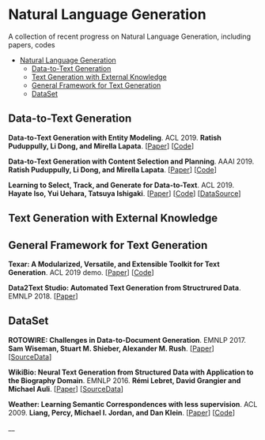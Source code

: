 # Natural Language Generation
A collection of recent progress on Natural Language Generation, including papers, codes

- [Natural Language Generation](#natural-language-generation)
   - [Data-to-Text Generation](#data-to-text-generation)
   - [Text Generation with External Knowledge](#text-generation-with-externel-knowledge)
   - [General Framework for Text Generation](#general-framework-for-text-generation)
   - [DataSet](#dataset)
   
## Data-to-Text Generation
__Data-to-Text Generation with Entity Modeling__. ACL 2019. __Ratish Puduppully, Li Dong, and Mirella Lapata__. [[Paper](https://www.aclweb.org/anthology/P19-1195.pdf)] [[Code](https://github.com/ratishsp/data2text-entity-py)]

__Data-to-Text Generation with Content Selection and Planning__. AAAI 2019. __Ratish Puduppully, Li Dong, and Mirella Lapata__. [[Paper](https://arxiv.org/pdf/1809.00582v1.pdf)] [[Code](https://github.com/ratishsp/data2text-plan-py)]

__Learning to Select, Track, and Generate for Data-to-Text__. ACL 2019. __Hayate Iso, Yui Uehara, Tatsuya Ishigaki__. [[Paper](https://arxiv.org/pdf/1907.09699.pdf)] [[Code](https://github.com/aistairc/sports-reporter)] [[DataSource](https://github.com/aistairc/rotowire-modified)]

## Text Generation with External Knowledge

## General Framework for Text Generation
__Texar: A Modularized, Versatile, and Extensible Toolkit for Text Generation__. ACL 2019 demo. [[Paper](https://arxiv.org/pdf/1809.00794.pdf)] [[Code](https://github.com/asyml/texar)]

__Data2Text Studio: Automated Text Generation from Structrured Data__. EMNLP 2018. [[Paper](https://pdfs.semanticscholar.org/79dd/2ee41e4a7de3b3142fea43b8c48d20224ef2.pdf)]

## DataSet
__ROTOWIRE: Challenges in Data-to-Document Generation__. EMNLP 2017. __Sam Wiseman, Stuart M. Shieber, Alexander M. Rush__. [[Paper](https://arxiv.org/pdf/1707.08052v1.pdf)] [[SourceData](https://github.com/harvardnlp/boxscore-data)]

__WikiBio: Neural Text Generation from Structured Data with Application to the Biography Domain__. EMNLP 2016. __Rémi Lebret, David Grangier and Michael Auli__. [[Paper](http://arxiv.org/abs/1603.07771)] [[SourceData](https://github.com/DavidGrangier/wikipedia-biography-dataset)]

__Weather: Learning Semantic Correspondences with less supervision__. ACL 2009. __Liang, Percy, Michael I. Jordan, and Dan Klein__. [[Paper](https://pdfs.semanticscholar.org/c53e/9da715fb48489939ad832d2db91e022d3ff5.pdf?_ga=2.144448496.477113533.1575267799-892594366.1561096874)] [[Code](https://link.zhihu.com/?target=https%3A//cs.stanford.edu/~pliang/data/weather-data.zip)]

__
